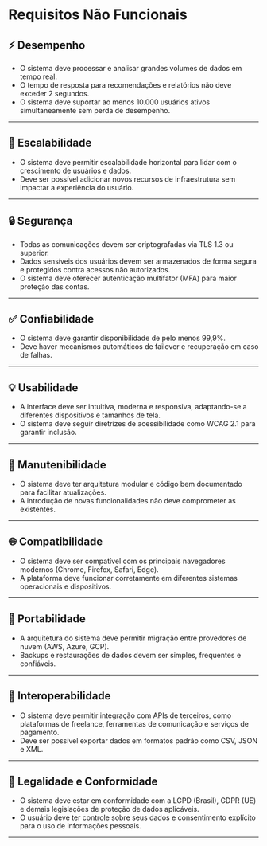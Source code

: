 # Requisitos Não Funcionais

## ⚡ Desempenho

- O sistema deve processar e analisar grandes volumes de dados em tempo real.
- O tempo de resposta para recomendações e relatórios não deve exceder 2 segundos.
- O sistema deve suportar ao menos 10.000 usuários ativos simultaneamente sem perda de desempenho.

---

## 🚀 Escalabilidade

- O sistema deve permitir escalabilidade horizontal para lidar com o crescimento de usuários e dados.
- Deve ser possível adicionar novos recursos de infraestrutura sem impactar a experiência do usuário.

---

## 🔒 Segurança

- Todas as comunicações devem ser criptografadas via TLS 1.3 ou superior.
- Dados sensíveis dos usuários devem ser armazenados de forma segura e protegidos contra acessos não autorizados.
- O sistema deve oferecer autenticação multifator (MFA) para maior proteção das contas.

---

## ✅ Confiabilidade

- O sistema deve garantir disponibilidade de pelo menos 99,9%.
- Deve haver mecanismos automáticos de failover e recuperação em caso de falhas.

---

## 💡 Usabilidade

- A interface deve ser intuitiva, moderna e responsiva, adaptando-se a diferentes dispositivos e tamanhos de tela.
- O sistema deve seguir diretrizes de acessibilidade como WCAG 2.1 para garantir inclusão.

---

## 🧰 Manutenibilidade

- O sistema deve ter arquitetura modular e código bem documentado para facilitar atualizações.
- A introdução de novas funcionalidades não deve comprometer as existentes.

---

## 🌐 Compatibilidade

- O sistema deve ser compatível com os principais navegadores modernos (Chrome, Firefox, Safari, Edge).
- A plataforma deve funcionar corretamente em diferentes sistemas operacionais e dispositivos.

---

## 🔁 Portabilidade

- A arquitetura do sistema deve permitir migração entre provedores de nuvem (AWS, Azure, GCP).
- Backups e restaurações de dados devem ser simples, frequentes e confiáveis.

---

## 🔗 Interoperabilidade

- O sistema deve permitir integração com APIs de terceiros, como plataformas de freelance, ferramentas de comunicação e serviços de pagamento.
- Deve ser possível exportar dados em formatos padrão como CSV, JSON e XML.

---

## 📜 Legalidade e Conformidade

- O sistema deve estar em conformidade com a LGPD (Brasil), GDPR (UE) e demais legislações de proteção de dados aplicáveis.
- O usuário deve ter controle sobre seus dados e consentimento explícito para o uso de informações pessoais.

---
